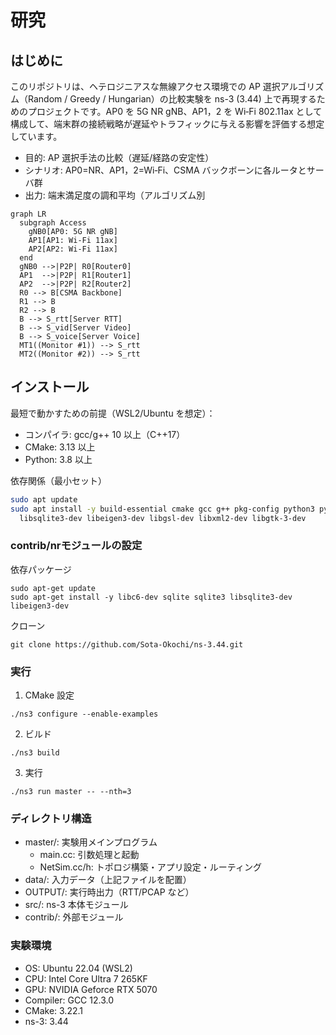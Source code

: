 # 研究

## はじめに

このリポジトリは、ヘテロジニアスな無線アクセス環境での AP 選択アルゴリズム（Random / Greedy / Hungarian）の比較実験を ns-3 (3.44) 上で再現するためのプロジェクトです。AP0 を 5G NR gNB、AP1，2 を Wi‑Fi 802.11ax として構成して、端末群の接続戦略が遅延やトラフィックに与える影響を評価する想定しています。

- 目的: AP 選択手法の比較（遅延/経路の安定性）
- シナリオ: AP0=NR、AP1，2=Wi‑Fi、CSMA バックボーンに各ルータとサーバ群
- 出力: 端末満足度の調和平均（アルゴリズム別

```mermaid
graph LR
  subgraph Access
    gNB0[AP0: 5G NR gNB]
    AP1[AP1: Wi‑Fi 11ax]
    AP2[AP2: Wi‑Fi 11ax]
  end
  gNB0 -->|P2P| R0[Router0]
  AP1  -->|P2P| R1[Router1]
  AP2  -->|P2P| R2[Router2]
  R0 --> B[CSMA Backbone]
  R1 --> B
  R2 --> B
  B --> S_rtt[Server RTT]
  B --> S_vid[Server Video]
  B --> S_voice[Server Voice]
  MT1((Monitor #1)) --> S_rtt
  MT2((Monitor #2)) --> S_rtt
```

## インストール

最短で動かすための前提（WSL2/Ubuntu を想定）：

- コンパイラ: gcc/g++ 10 以上（C++17）
- CMake: 3.13 以上
- Python: 3.8 以上

依存関係（最小セット）

```bash
sudo apt update
sudo apt install -y build-essential cmake gcc g++ pkg-config python3 python3-pip \
  libsqlite3-dev libeigen3-dev libgsl-dev libxml2-dev libgtk-3-dev
```

### contrib/nrモジュールの設定
依存パッケージ
```
sudo apt-get update
sudo apt-get install -y libc6-dev sqlite sqlite3 libsqlite3-dev libeigen3-dev
```

クローン
```
git clone https://github.com/Sota-Okochi/ns-3.44.git
```


### 実行

1) CMake 設定
```
./ns3 configure --enable-examples
```

2) ビルド
```
./ns3 build
```

3) 実行
```
./ns3 run master -- --nth=3
```

### ディレクトリ構造

- master/: 実験用メインプログラム
  - main.cc: 引数処理と起動
  - NetSim.cc/h: トポロジ構築・アプリ設定・ルーティング
- data/: 入力データ（上記ファイルを配置）
- OUTPUT/: 実行時出力（RTT/PCAP など）
- src/: ns-3 本体モジュール
- contrib/: 外部モジュール


### 実験環境

- OS: Ubuntu 22.04 (WSL2)
- CPU: Intel Core Ultra 7 265KF
- GPU: NVIDIA Geforce RTX 5070
- Compiler: GCC 12.3.0
- CMake: 3.22.1
- ns-3: 3.44

